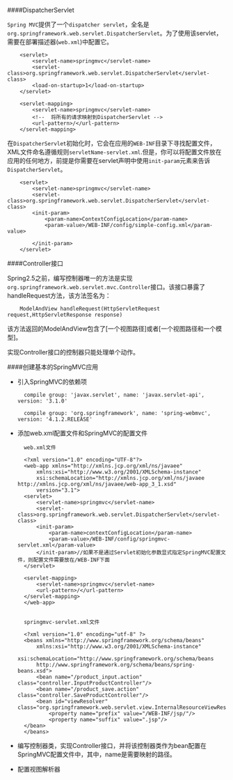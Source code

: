 ####DispatcherServlet

`Spring MVC`提供了一个`dispatcher servlet`，全名是`org.springframework.web.servlet.DispatcherServlet`。为了使用该servlet，需要在部署描述器(`web.xml`)中配置它。

		<servlet>
			<servlet-name>springmvc</servlet-name>
			<servlet-class>org.springframework.web.servlet.DispatcherServlet</servlet-class>
			<load-on-startup>1</load-on-startup>
		</servlet>

		<servlet-mapping>
			<servlet-name>springmvc</servlet-name>
			<!--  将所有的请求映射到DispatcherServlet -->
			<url-pattern>/</url-pattern>
		</servlet-mapping>

在`DispatcherServlet`初始化时，它会在应用的`WEB-INF`目录下寻找配置文件，XML文件命名遵循规则`servletName-servlet.xml`.但是，你可以将配置文件放在应用的任何地方，前提是你需要在servlet声明中使用`init-param`元素来告诉`DispatcherServlet`。

		<servlet>
			<servlet-name>springmvc</servlet-name>
			<servlet-class>org.springframework.web.servlet.DispatcherServlet</servlet-class>
			<init-param>
				<param-name>ContextConfigLocation</param-name>
				<param-value>/WEB-INF/config/simple-config.xml</param-value>
		
			</init-param>
		</servlet>



####Controller接口

Spring2.5之前，编写控制器唯一的方法是实现`org.springframework.web.servlet.mvc.Controller`接口。该接口暴露了handleRequest方法，该方法签名为：

		ModelAndView handleRequest(HttpServletRequest request,HttpServletResponse response)

该方法返回的ModelAndView包含了[一个视图路径]或者[一个视图路径和一个模型]。

实现Controller接口的控制器只能处理单个动作。


####创建基本的SpringMVC应用

* 引入SpringMVC的依赖项

		compile group: 'javax.servlet', name: 'javax.servlet-api', version: '3.1.0'
    	
		compile group: 'org.springframework', name: 'spring-webmvc', version: '4.1.2.RELEASE'
* 添加web.xml配置文件和SpringMVC的配置文件

		web.xml文件

		<?xml version="1.0" encoding="UTF-8"?>
		<web-app xmlns="http://xmlns.jcp.org/xml/ns/javaee"
         	xmlns:xsi="http://www.w3.org/2001/XMLSchema-instance"
         	xsi:schemaLocation="http://xmlns.jcp.org/xml/ns/javaee http://xmlns.jcp.org/xml/ns/javaee/web-app_3_1.xsd"
         	version="3.1">
    	<servlet>
        	<servlet-name>springmvc</servlet-name>
        	<servlet-class>org.springframework.web.servlet.DispatcherServlet</servlet-class> 
        	<init-param>
            	<param-name>contextConfigLocation</param-name>
            	<param-value>/WEB-INF/config/springmvc-servlet.xml</param-value>
        	</init-param>//如果不是通过Servlet初始化参数显式指定SpringMVC配置文件，则配置文件需要放在/WEB-INF下面
    	</servlet>

    	<servlet-mapping>
        	<servlet-name>springmvc</servlet-name>
        	<url-pattern>/</url-pattern>
    	</servlet-mapping>
		</web-app>

		
		springmvc-servlet.xml文件
		
		<?xml version="1.0" encoding="utf-8" ?>
		<beans xmlns="http://www.springframework.org/schema/beans"
    		xmlns:xsi="http://www.w3.org/2001/XMLSchema-instance"
    		xsi:schemaLocation="http://www.springframework.org/schema/beans
    		http://www.springframework.org/schema/beans/spring-beans.xsd">
    		<bean name="/product_input.action" class="controller.InputProductController"/>
    		<bean name="/product_save.action" class="controller.SaveProductController"/>
    		<bean id="viewResolver" class="org.springframework.web.servlet.view.InternalResourceViewResolver">
        		<property name="prefix" value="/WEB-INF/jsp/"/>
        		<property name="suffix" value=".jsp"/>
    	</bean>
		</beans>
		
* 编写控制器类，实现Controller接口，并将该控制器类作为bean配置在SpringMVC配置文件中，其中，name是需要映射的路径。

* 配置视图解析器

